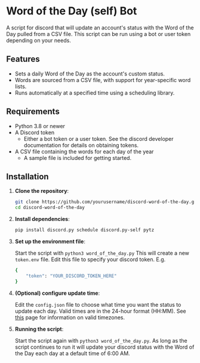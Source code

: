# Word of the Day (self) Bot

A script for discord that will update an account's status with the Word of the Day pulled from a CSV file.
This script can be run using a bot or user token depending on your needs.

## Features
- Sets a daily Word of the Day as the account's custom status.
- Words are sourced from a CSV file, with support for year-specific word lists.
- Runs automatically at a specified time using a scheduling library.

## Requirements
- Python 3.8 or newer
- A Discord token
  - Either a bot token or a user token. See the discord developer documentation for details on obtaining tokens.
- A CSV file containing the words for each day of the year
  - A sample file is included for getting started.

## Installation

1. **Clone the repository**:
   ```bash
   git clone https://github.com/yourusername/discord-word-of-the-day.git
   cd discord-word-of-the-day
   ```
2. **Install dependencies**:
    ```bash
    pip install discord.py schedule discord.py-self pytz
    ```

3. **Set up the environment file**: 

    Start the script with `python3 word_of_the_day.py`
    This will create a new `token.env` file. Edit this file to specify your discord token.
    E.g. 
    ```bash
    {
        "token": "YOUR_DISCORD_TOKEN_HERE"
    }
    ```

4. **(Optional) configure update time**:

   Edit the `config.json` file to choose what time you want the status to update each day.
   Valid times are in the 24-hour format (HH:MM).
   See [this](https://gist.github.com/heyalexej/8bf688fd67d7199be4a1682b3eec7568) page for information on valid timezones.
   
5. **Running the script**:

   Start the script again with `python3 word_of_the_day.py`.
   As long as the script continues to run it will update your discord status with the Word of the Day each day at a default time of 6:00 AM.


